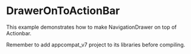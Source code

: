 DrawerOnToActionBar
===================

This example demonstrates how to make NavigationDrawer on top of Actionbar.

Remember to add appcompat_v7 project to its libraries before compiling.